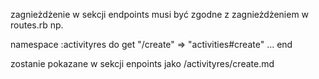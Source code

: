 zagnieżdżenie w sekcji endpoints musi być zgodne z zagnieżdżeniem w routes.rb 
np.

namespace :activityres do
    get "/create" => "activities#create"
    ...
end

zostanie pokazane w sekcji enpoints jako /activityres/create.md
